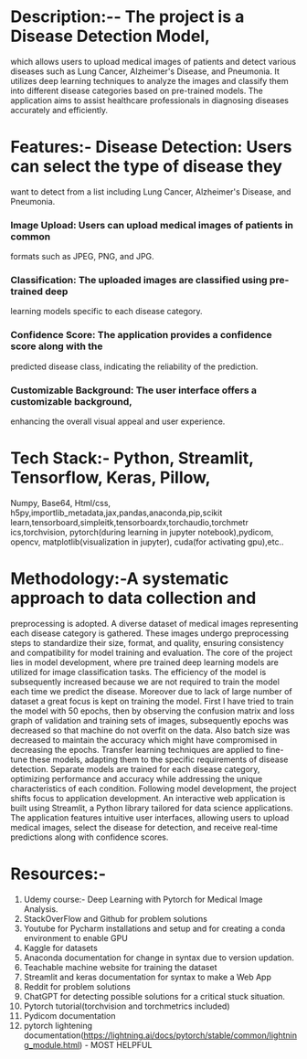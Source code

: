 # Description:-- The project is a Disease Detection Model, 
which allows users to upload medical images of patients 
and detect various diseases such as Lung Cancer, 
Alzheimer's Disease, and Pneumonia. It utilizes deep 
learning techniques to analyze the images and classify them 
into different disease categories based on pre-trained 
models. The application aims to assist healthcare 
professionals in diagnosing diseases accurately and 
efficiently. 


# Features:- Disease Detection: Users can select the type of disease they 
want to detect from a list including Lung Cancer, Alzheimer's Disease, and 
Pneumonia. 

 ### Image Upload: Users can upload medical images of patients in common 
formats such as JPEG, PNG, and JPG. 

 ### Classification: The uploaded images are classified using pre-trained deep 
learning models specific to each disease category. 

 ### Confidence Score: The application provides a confidence score along with the 
predicted disease class, indicating the reliability of the prediction. 

 ### Customizable Background: The user interface offers a customizable background, 
enhancing the overall visual appeal and user experience.


# Tech Stack:- Python,  Streamlit, Tensorflow, Keras, Pillow, 
Numpy, Base64, Html/css, 
h5py,importlib_metadata,jax,pandas,anaconda,pip,scikit
learn,tensorboard,simpleitk,tensorboardx,torchaudio,torchmetr
 ics,torchvision, pytorch(during learning in jupyter 
notebook),pydicom, opencv, matplotlib(visualization in jupyter), 
cuda(for activating gpu),etc..



# Methodology:-A systematic approach to data collection and 
preprocessing is adopted. A diverse dataset of medical images 
representing each disease category is gathered. These images 
undergo preprocessing steps to standardize their size, format, 
and quality, ensuring consistency and compatibility for model 
training and evaluation. 
The core of the project lies in model development, where pre
trained deep learning models are utilized for image classification 
tasks. 
The efficiency of the model is subsequently increased because we 
are not required to train the model each time we predict the 
disease. Moreover due to lack of large number of dataset a great 
focus is kept on training the model. First I have tried to train the 
model with 50 epochs, then by observing the confusion matrix 
and loss graph of validation and training sets of images, 
subsequently epochs was decreased so that machine do not 
overfit on the data. Also batch size was decreased to maintain the 
accuracy which might have compromised in decreasing the 
epochs. 
Transfer learning techniques are applied to fine-tune these 
models, adapting them to the specific requirements of disease
detection. Separate models are trained for each disease category, 
optimizing performance and accuracy while addressing the 
unique characteristics of each condition. 
Following model development, the project shifts focus to 
application development. An interactive web application is built 
using Streamlit, a Python library tailored for data science 
applications. The application features intuitive user interfaces, 
allowing users to upload medical images, select the disease for 
detection, and receive real-time predictions along with 
confidence scores. 



# Resources:-
1. Udemy course:-  Deep Learning with Pytorch for Medical 
Image Analysis. 
2. StackOverFlow and Github for problem solutions 
3. Youtube for Pycharm installations and setup and for 
creating a conda environment to enable GPU 
4. Kaggle for datasets 
5. Anaconda documentation for change in syntax due to 
version updation. 
6. Teachable machine website for training the dataset 
7. Streamlit and keras documentation for syntax to make a 
Web App 
8. Reddit for problem solutions 
9. ChatGPT for detecting possible solutions for a critical stuck 
situation.
10. Pytorch tutorial(torchvision and torchmetrics included)
11. Pydicom documentation
12. pytorch lightening documentation(https://lightning.ai/docs/pytorch/stable/common/lightning_module.html) -  MOST HELPFUL
